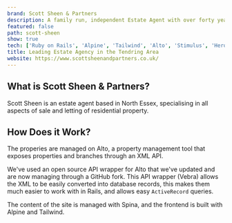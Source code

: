 ```yaml
---
brand: Scott Sheen & Partners
description: A family run, independent Estate Agent with over forty years’ experience within the industry. Scott Sheen & Partners specialise in all aspects of Sale and Letting of Residential property locally in North Essex.
featured: false
path: scott-sheen
show: true
tech: ['Ruby on Rails', 'Alpine', 'Tailwind', 'Alto', 'Stimulus', 'Heroku', 'AWS', 'Adobe XD', 'Spina', 'Postgres']
title: Leading Estate Agency in the Tendring Area
website: https://www.scottsheenandpartners.co.uk/
---
```


## What is Scott Sheen & Partners?

Scott Sheen is an estate agent based in North Essex, specialising in all aspects of sale and letting of residential property.

## How Does it Work?

The properies are managed on Alto, a property management tool that exposes properties and branches through an XML API.

We've used an open source API wrapper for Alto that we've updated and are now managing through a GitHub fork. This API wrapper (Vebra) allows the XML to be easily converted into database records, this makes them much easier to work with in Rails, and allows easy `ActiveRecord` queries.

The content of the site is managed with Spina, and the frontend is built with Alpine and Tailwind.
